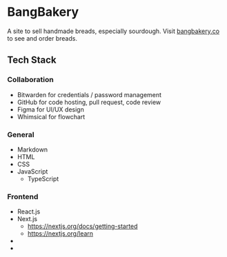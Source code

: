 # BangBakery

A site to sell handmade breads, especially sourdough. Visit [bangbakery.co](https://bangbakery.co) to see and order breads.

## Tech Stack

### Collaboration

- Bitwarden for credentials / password management
- GitHub for code hosting, pull request, code review
- Figma for UI/UX design
- Whimsical for flowchart

### General

- Markdown
- HTML
- CSS
- JavaScript
  - TypeScript

### Frontend

- React.js
- Next.js
  - https://nextjs.org/docs/getting-started
  - https://nextjs.org/learn
-
-
